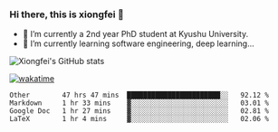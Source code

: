 ### Hi there, this is xiongfei 👋


- 🔭 I’m currently a 2nd year PhD student at Kyushu University.
- 🌱 I’m currently learning software engineering, deep learning...

<!--
**Toma62299781/Toma62299781** is a ✨ _special_ ✨ repository because its `README.md` (this file) appears on your GitHub profile.
Here are some ideas to get you started:
-->

![Xiongfei's GitHub stats](https://github-readme-stats.vercel.app/api?username=Toma62299781)


[![wakatime](https://wakatime.com/badge/user/9e8d5516-d162-43e7-9563-87295d455a71.svg)](https://wakatime.com/@9e8d5516-d162-43e7-9563-87295d455a71)

<!--START_SECTION:waka-->
```text
Other        47 hrs 47 mins  ███████████████████████░░   92.12 % 
Markdown     1 hr 33 mins    ▓░░░░░░░░░░░░░░░░░░░░░░░░   03.01 % 
Google Doc   1 hr 27 mins    ▓░░░░░░░░░░░░░░░░░░░░░░░░   02.81 % 
LaTeX        1 hr 4 mins     ▓░░░░░░░░░░░░░░░░░░░░░░░░   02.06 % 
```
<!--END_SECTION:waka-->

